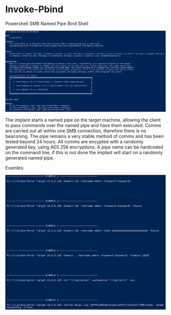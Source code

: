 # Invoke-Pbind
Powershell SMB Named Pipe Bind Shell

![alt text](https://github.com/b4ggio-su/Invoke-Pbind/blob/master/pbind-help.png)

The implant starts a named pipe on the target machine, allowing the client to pass commands over the named pipe and have them executed. Comms are carried out all within one SMB connection, therefore there is no beaconing. The pipe remains a very stable method of comms and has been tested beyond 24 hours. All comms are encypted with a randomly generated key, using AES 256 encryptions. A pipe name can be hardcoded on the command line, if this is not done the implant will start on a randomly generated named pipe.

Examles:

![alt text](https://github.com/b4ggio-su/Invoke-Pbind/blob/master/examples.png)
